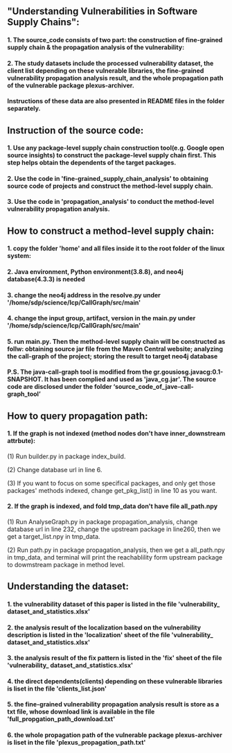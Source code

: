 ## "Understanding Vulnerabilities in Software Supply Chains":

#### 1. The source_code consists of two part: the construction of fine-grained supply chain & the propagation analysis of the vulnerability:

#### 2. The study datasets include the processed vulnerability dataset, the client list depending on these vulnerable libraries, the fine-grained vulnerability propagation analysis result, and the whole propagation path of the vulnerable package plexus-archiver.

#### Instructions of these data are also presented in README files in the folder separately.


## Instruction of the source code:

#### 1. Use any package-level supply chain construction tool(e.g. Google open source insights) to construct the package-level supply chain first. This step helps obtain the dependents of the target packages.

#### 2. Use the code in 'fine-grained_supply_chain_analysis' to obtaining source code of projects and construct the method-level supply chain.

#### 3. Use the code in 'propagation_analysis' to conduct the method-level vulnerability propagation analysis.


## How to construct a method-level supply chain:

#### 1. copy the folder 'home' and all files inside it to the root folder of the linux system:

#### 2. Java environment, Python environment(3.8.8), and neo4j database(4.3.3) is needed 

#### 3. change the neo4j address in the resolve.py under '/home/sdp/science/lcp/CallGraph/src/main'

#### 4. change the input group, artifact, version in the main.py under '/home/sdp/science/lcp/CallGraph/src/main'

#### 5. run main.py. Then the method-level supply chain will be constructed as follw: obtaining source jar file from the Maven Central website; analyzing the call-graph of the project; storing the result to target neo4j database

#### P.S. The java-call-graph tool is modified from the gr.gousiosg.javacg:0.1-SNAPSHOT. It has been complied and used as 'java_cg.jar'. The source code are disclosed under the folder ‘source_code_of_jave-call-graph_tool’


## How to query propagation path:

#### 1. If the graph is not indexed (method nodes don't have inner_downstream attrbute):

(1) Run builder.py in package index_build.

(2) Change database url in line 6.

(3) If you want to focus on some specifical packages, and only get those packages' methods indexed, change get_pkg_list() in line 10 as you want.

####  2. If the graph is indexed, and fold tmp_data don't have file all_path.npy

 (1) Run AnalyseGraph.py in package propagation_analysis,  change database url in line 232, change the upstream package in line260, then we get a target_list.npy in tmp_data.

(2) Run path.py in package propagation_analysis, then we get a all_path.npy in tmp_data, and terminal will print the reachablility form upstream package to dowmstream package in method level.


## Understanding the dataset:

#### 1. the vulnerability dataset of this paper is listed in the file 'vulnerability_ dataset_and_statistics.xlsx'

#### 2. the analysis result of the localization based on the vulnerability description is listed in the 'localization' sheet of the file 'vulnerability_ dataset_and_statistics.xlsx'

#### 3. the analysis result of the fix pattern is listed in the 'fix' sheet of the file 'vulnerability_ dataset_and_statistics.xlsx'

#### 4. the direct dependents(clients) depending on these vulnerable libraries is liset in the file 'clients_list.json'

#### 5. the fine-grained vulnerability propagation analysis result is store as a txt file, whose download link is available in the file 'full_propgation_path_download.txt'

#### 6. the whole propagation path of the vulnerable package plexus-archiver is liset in the file 'plexus_propagation_path.txt'
